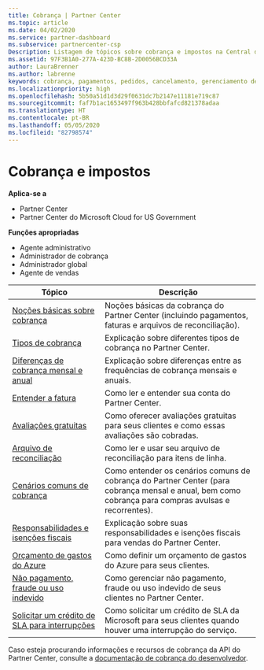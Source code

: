 ```yaml
---
title: Cobrança | Partner Center
ms.topic: article
ms.date: 04/02/2020
ms.service: partner-dashboard
ms.subservice: partnercenter-csp
Description: Listagem de tópicos sobre cobrança e impostos na Central de Parceiros, incluindo informações sobre recursos de cobrança, faturas, cobrança de CSP e impostos.
ms.assetid: 97F3B1A0-277A-423D-BC8B-2D0056BCD33A
author: LauraBrenner
ms.author: labrenne
keywords: cobrança, pagamentos, pedidos, cancelamento, gerenciamento de pedidos, falta de pagamento, fraude, uso indevido, imposto, isenções de imposto, arquivos de reconciliação, arquivo de reconciliação
ms.localizationpriority: high
ms.openlocfilehash: 5b50a51d1d3d29f0631dc7b2147e11181e719c87
ms.sourcegitcommit: faf7b1ac1653497f963b428bbfafcd821378adaa
ms.translationtype: HT
ms.contentlocale: pt-BR
ms.lasthandoff: 05/05/2020
ms.locfileid: "82798574"
---
```

# <a name="billing-and-taxes"></a>Cobrança e impostos

**Aplica-se a**

- Partner Center
- Partner Center do Microsoft Cloud for US Government

**Funções apropriadas**

- Agente administrativo
- Administrador de cobrança
- Administrador global
- Agente de vendas

| Tópico | Descrição |
| ----- | ----------- |
| [Noções básicas sobre cobrança](billing-basics.md) | Noções básicas da cobrança do Partner Center (incluindo pagamentos, faturas e arquivos de reconciliação). |
| [Tipos de cobrança](billing-different-types.md) | Explicação sobre diferentes tipos de cobrança no Partner Center. |
| [Diferenças de cobrança mensal e anual](billing-annual-monthly.md) | Explicação sobre diferenças entre as frequências de cobrança mensais e anuais. |
| [Entender a fatura](read-your-bill.md) | Como ler e entender sua conta do Partner Center. |
| [Avaliações gratuitas](offer-your-customers-trials-of-microsoft-products.md) | Como oferecer avaliações gratuitas para seus clientes e como essas avaliações são cobradas. |
| [Arquivo de reconciliação](use-the-reconciliation-files.md) | Como ler e usar seu arquivo de reconciliação para itens de linha. |
| [Cenários comuns de cobrança](common-billing-scenarios.md) | Como entender os cenários comuns de cobrança do Partner Center (para cobrança mensal e anual, bem como cobrança para compras avulsas e recorrentes). |
| [Responsabilidades e isenções fiscais](tax-and-tax-exemptions.md) | Explicação sobre suas responsabilidades e isenções fiscais para vendas do Partner Center. |
| [Orçamento de gastos do Azure](set-an-azure-spending-budget-for-your-customers.md) | Como definir um orçamento de gastos do Azure para seus clientes. |
| [Não pagamento, fraude ou uso indevido](non-payment--fraud--or-misuse.md) | Como gerenciar não pagamento, fraude ou uso indevido de seus clientes no Partner Center. |
| [Solicitar um crédito de SLA para interrupções](request-credit.md) | Como solicitar um crédito de SLA da Microsoft para seus clientes quando houver uma interrupção do serviço. |

Caso esteja procurando informações e recursos de cobrança da API do Partner Center, consulte a [documentação de cobrança do desenvolvedor](https://docs.microsoft.com/partner-center/develop/manage-billing).
